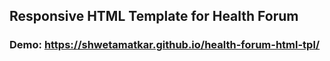 ## Responsive HTML Template for Health Forum 


### Demo: https://shwetamatkar.github.io/health-forum-html-tpl/
